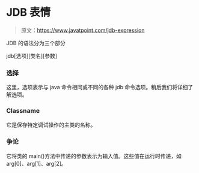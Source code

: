 # JDB 表情

> 原文：<https://www.javatpoint.com/jdb-expression>

JDB 的语法分为三个部分

jdb[选项][类名][参数]

### 选择

这里，选项表示与 java 命令相同或不同的各种 jdb 命令选项。稍后我们将详细了解选项。

### Classname

它是保存特定调试操作的主类的名称。

### 争论

它将类的 main()方法中传递的参数表示为输入值。这些值在运行时传递，如 arg[0]、arg[1]、arg[2]。